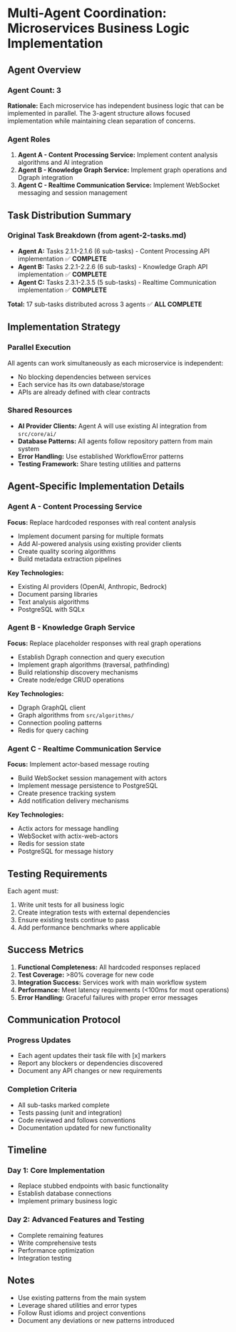 # Multi-Agent Coordination: Microservices Business Logic Implementation

## Agent Overview

### Agent Count: 3

**Rationale:** Each microservice has independent business logic that can be implemented in parallel. The 3-agent structure allows focused implementation while maintaining clean separation of concerns.

### Agent Roles

1. **Agent A - Content Processing Service:** Implement content analysis algorithms and AI integration
2. **Agent B - Knowledge Graph Service:** Implement graph operations and Dgraph integration  
3. **Agent C - Realtime Communication Service:** Implement WebSocket messaging and session management

## Task Distribution Summary

### Original Task Breakdown (from agent-2-tasks.md)

- **Agent A:** Tasks 2.1.1-2.1.6 (6 sub-tasks) - Content Processing API implementation ✅ **COMPLETE**
- **Agent B:** Tasks 2.2.1-2.2.6 (6 sub-tasks) - Knowledge Graph API implementation ✅ **COMPLETE**
- **Agent C:** Tasks 2.3.1-2.3.5 (5 sub-tasks) - Realtime Communication implementation ✅ **COMPLETE**

**Total:** 17 sub-tasks distributed across 3 agents ✅ **ALL COMPLETE**

## Implementation Strategy

### Parallel Execution

All agents can work simultaneously as each microservice is independent:
- No blocking dependencies between services
- Each service has its own database/storage
- APIs are already defined with clear contracts

### Shared Resources

- **AI Provider Clients:** Agent A will use existing AI integration from `src/core/ai/`
- **Database Patterns:** All agents follow repository pattern from main system
- **Error Handling:** Use established WorkflowError patterns
- **Testing Framework:** Share testing utilities and patterns

## Agent-Specific Implementation Details

### Agent A - Content Processing Service

**Focus:** Replace hardcoded responses with real content analysis
- Implement document parsing for multiple formats
- Add AI-powered analysis using existing provider clients
- Create quality scoring algorithms
- Build metadata extraction pipelines

**Key Technologies:**
- Existing AI providers (OpenAI, Anthropic, Bedrock)
- Document parsing libraries
- Text analysis algorithms
- PostgreSQL with SQLx

### Agent B - Knowledge Graph Service  

**Focus:** Replace placeholder responses with real graph operations
- Establish Dgraph connection and query execution
- Implement graph algorithms (traversal, pathfinding)
- Build relationship discovery mechanisms
- Create node/edge CRUD operations

**Key Technologies:**
- Dgraph GraphQL client
- Graph algorithms from `src/algorithms/`
- Connection pooling patterns
- Redis for query caching

### Agent C - Realtime Communication Service

**Focus:** Implement actor-based message routing
- Build WebSocket session management with actors
- Implement message persistence to PostgreSQL
- Create presence tracking system
- Add notification delivery mechanisms

**Key Technologies:**
- Actix actors for message handling
- WebSocket with actix-web-actors
- Redis for session state
- PostgreSQL for message history

## Testing Requirements

Each agent must:
1. Write unit tests for all business logic
2. Create integration tests with external dependencies
3. Ensure existing tests continue to pass
4. Add performance benchmarks where applicable

## Success Metrics

1. **Functional Completeness:** All hardcoded responses replaced
2. **Test Coverage:** >80% coverage for new code
3. **Integration Success:** Services work with main workflow system
4. **Performance:** Meet latency requirements (<100ms for most operations)
5. **Error Handling:** Graceful failures with proper error messages

## Communication Protocol

### Progress Updates
- Each agent updates their task file with [x] markers
- Report any blockers or dependencies discovered
- Document any API changes or new requirements

### Completion Criteria
- All sub-tasks marked complete
- Tests passing (unit and integration)
- Code reviewed and follows conventions
- Documentation updated for new functionality

## Timeline

### Day 1: Core Implementation
- Replace stubbed endpoints with basic functionality
- Establish database connections
- Implement primary business logic

### Day 2: Advanced Features and Testing
- Complete remaining features
- Write comprehensive tests
- Performance optimization
- Integration testing

## Notes

- Use existing patterns from the main system
- Leverage shared utilities and error types
- Follow Rust idioms and project conventions
- Document any deviations or new patterns introduced